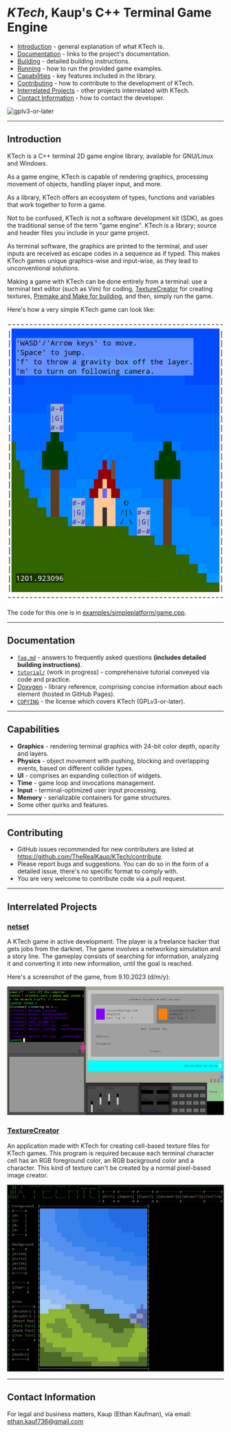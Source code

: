 # *KTech*, Kaup's C++ Terminal Game Engine

- [Introduction](#introduction) - general explanation of what KTech is.
- [Documentation](#documentation) - links to the project's documentation.
- [Building](documentation/faq.md#how-to-build-ktech-with-premake) - detailed building instructions.
- [Running](documentation/faq.md#how-to-run-the-game-examples) - how to run the provided game examples.
- [Capabilities](#capabilities) - key features included in the library.
- [Contributing](#contributing) - how to contribute to the development of KTech.
- [Interrelated Projects](#interrelated-projects) - other projects interrelated with KTech.
- [Contact Information](#contact-information) - how to contact the developer.

![gplv3-or-later](https://www.gnu.org/graphics/gplv3-or-later.png)

---

## Introduction

KTech is a C++ terminal 2D game engine library, available for GNU/Linux and Windows.

As a game engine, KTech is capable of rendering graphics, processing movement of objects, handling player input, and more.

As a library, KTech offers an ecosystem of types, functions and variables that work together to form a game.

Not to be confused, KTech is not a software development kit (SDK), as goes the traditional sense of the term "game engine". KTech is a library; source and header files you include in your game project.

As terminal software, the graphics are printed to the terminal, and user inputs are received as escape codes in a sequence as if typed. This makes KTech games unique graphics-wise and input-wise, as they lead to unconventional solutions.

Making a game with KTech can be done entirely from a terminal: use a terminal text editor (such as Vim) for coding, [TextureCreator](#texturecreator) for creating textures, [Premake and Make for building](/documentation/faq.md#how-to-build-ktech-with-premake), and then, simply run the game.

Here's how a very simple KTech game can look like:

<img src="https://github.com/TheRealKaup/TheRealKaup/blob/main/simpleplatform1_10-12-23.png" alt="KTech Simple Platform Game" max-height="500"/>

The code for this one is in [examples/simpleplatform/game.cpp](examples/simpleplatform/game.cpp).

---

## Documentation

- [`faq.md`](documentation/faq.md) - answers to frequently asked questions **(includes detailed building instructions)**.
- [`tutorial/`](documentation/tutorial/tutorial.md) (work in progress) - comprehensive tutorial conveyed via code and practice.
- [Doxygen](https://therealkaup.github.io/KTech/) - library reference, comprising concise information about each element (hosted in GitHub Pages).
- [`COPYING`](COPYING) - the license which covers KTech (GPLv3-or-later).

---

## Capabilities

- **Graphics** - rendering terminal graphics with 24-bit color depth, opacity and layers.
- **Physics** - object movement with pushing, blocking and overlapping events, based on different collider types.
- **UI** - comprises an expanding collection of widgets.
- **Time** - game loop and invocations management.
- **Input** - terminal-optimized user input processing.
- **Memory** - serializable containers for game structures.
- Some other quirks and features.

---

## Contributing

- GitHub issues recommended for new contributers are listed at https://github.com/TheRealKaup/KTech/contribute.
- Please report bugs and suggestions. You can do so in the form of a detailed issue, there's no specific format to comply with.
- You are very welcome to contribute code via a pull request.

---

## Interrelated Projects

### [netset](https://github.com/TheRealKaup/netset-core)

A KTech game in active development. The player is a freelance hacker that gets jobs from the darknet. The game involves a networking simulation and a story line. The gameplay consists of searching for information, analyzing it and converting it into new information, until the goal is reached.

Here's a screenshot of the game, from 9.10.2023 (d/m/y):

<img src="https://github.com/TheRealKaup/TheRealKaup/blob/main/netset-9.10.2023.png" alt="netset screenshot from 9.10.2023" max-height="500"/>

### [TextureCreator](https://github.com/TheRealKaup/TextureCreator)

An application made with KTech for creating cell-based texture files for KTech games. This program is required because each terminal character cell has an RGB foreground color, an RGB background color and a character. This kind of texture can't be created by a normal pixel-based image creator.

<img src="https://github.com/TheRealKaup/TheRealKaup/blob/main/texturecreatorscreenshot.png" alt="TextureCreator Screenshot" max-height="500"/>

---

## Contact Information

For legal and business matters, Kaup (Ethan Kaufman), via email: ethan.kauf736@gmail.com
